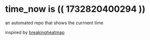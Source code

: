 # time_now is (( 1732820400294 ))

an automated repo that shows the currnent time

inspired by [breakingheatmap](https://github.com/breakingheatmap/breakingheatmap)